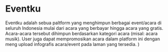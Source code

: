 # Eventku
Eventku adalah sebua paltform yang menghimpun berbagai event/acara di seluruh Indonesia mulai dari acara yang berbayar hingga acara yang gratis. Acara-acara tersebut dihimpun berdasarkan kategori acara (misal: acara musik). User juga dapat mempromosikan acara dalam platform ini dengan meng upload infografis acara/event pada laman yang tersedia. )
